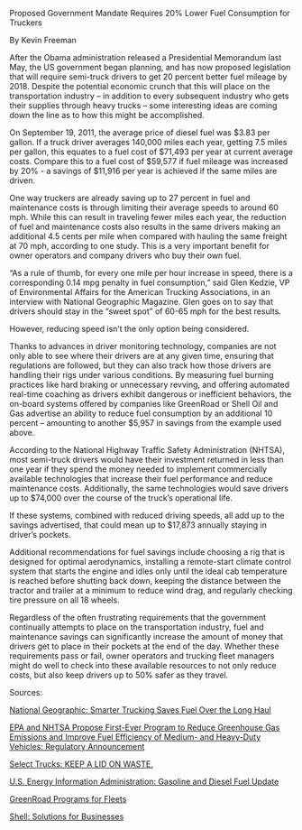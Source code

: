 Proposed Government Mandate Requires 20% Lower Fuel Consumption for Truckers 

By Kevin Freeman

After the Obama administration released a Presidential Memorandum last May, the US government began planning, and has now proposed legislation that will require semi-truck drivers to get 20 percent better fuel mileage by 2018. Despite the potential economic crunch that this will place on the transportation industry – in addition to every subsequent industry who gets their supplies through heavy trucks – some interesting ideas are coming down the line as to how this might be accomplished.

On September 19, 2011, the average price of diesel fuel was $3.83 per gallon. If a truck driver averages 140,000 miles each year, getting 7.5 miles per gallon, this equates to a fuel cost of $71,493 per year at current average costs. Compare this to a fuel cost of $59,577 if fuel mileage was increased by 20% - a savings of $11,916 per year is achieved if the same miles are driven. 

One way truckers are already saving up to 27 percent in fuel and maintenance costs is through limiting their average speeds to around 60 mph. While this can result in traveling fewer miles each year, the reduction of fuel and maintenance costs also results in the same drivers making an additional 4.5 cents per mile when compared with hauling the same freight at 70 mph, according to one study. This is a very important benefit for owner operators and company drivers who buy their own fuel.  

“As a rule of thumb, for every one mile per hour increase in speed, there is a corresponding 0.14 mpg penalty in fuel consumption,” said Glen Kedzie, VP of Environmental Affairs for the American Trucking Associations, in an interview with National Geographic Magazine. Glen goes on to say that drivers should stay in the “sweet spot” of 60-65 mph for the best results. 

However, reducing speed isn’t the only option being considered. 

Thanks to advances in driver monitoring technology, companies are not only able to see where their drivers are at any given time, ensuring that regulations are followed, but they can also track how those drivers are handling their rigs under various conditions. By measuring fuel burning practices like hard braking or unnecessary revving, and offering automated real-time coaching as drivers exhibit dangerous or inefficient behaviors, the on-board systems offered by companies like GreenRoad or Shell Oil and Gas advertise an ability to reduce fuel consumption by an additional 10 percent – amounting to another $5,957 in savings from the example used above. 

According to the National Highway Traffic Safety Administration (NHTSA), most semi-truck drivers would have their investment returned in less than one year if they spend the money needed to implement commercially available technologies that increase their fuel performance and reduce maintenance costs. Additionally, the same technologies would save drivers up to $74,000 over the course of the truck’s operational life. 

If these systems, combined with reduced driving speeds, all add up to the savings advertised, that could mean up to $17,873 annually staying in driver’s pockets. 

Additional recommendations for fuel savings include choosing a rig that is designed for optimal aerodynamics, installing a remote-start climate control system that starts the engine and idles only until the ideal cab temperature is reached before shutting back down, keeping the distance between the tractor and trailer at a minimum to reduce wind drag, and regularly checking tire pressure on all 18 wheels.

Regardless of the often frustrating requirements that the government continually attempts to place on the transportation industry, fuel and maintenance savings can significantly increase the amount of money that drivers get to place in their pockets at the end of the day. Whether these requirements pass or fail, owner operators and trucking fleet managers might do well to check into these available resources to not only reduce costs, but also keep drivers up to 50% safer as they travel.

Sources:

[National Geographic: Smarter Trucking Saves Fuel Over the Long Haul](http://news.nationalgeographic.com/news/energy/2011/09/110923-fuel-economy-for-trucks/)

[EPA and NHTSA Propose First-Ever Program to Reduce Greenhouse Gas Emissions and Improve Fuel Efficiency of Medium- and Heavy-Duty Vehicles: Regulatory Announcement](http://www.nhtsa.gov/staticfiles/rulemaking/pdf/cafe/CAFE2014-18TrucksFactSheet-v1.pdf)

[Select Trucks: KEEP A LID ON WASTE.](http://www.selectrucks.com/truckingtips/efficientdriving.aspx)

[U.S. Energy Information Administration: Gasoline and Diesel Fuel Update](http://205.254.135.24/oog/info/gdu/gasdiesel.asp)

[GreenRoad Programs for Fleets](http://www.greenroad.com/programs/for-fleets/)

[Shell: Solutions for Businesses](http://www.shell.co.uk/home/content/gbr/productsservices/ontheroad/cardservices/shellfuelcardforbusiness/trucksandcoachestpkg/euroshellcardoffer/fuelsavepartnertpkg/)

